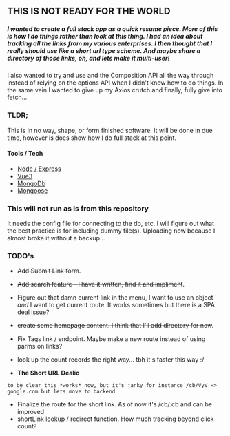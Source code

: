 ## THIS IS NOT READY FOR THE WORLD

##### I wanted to create a full stack app as a quick resume piece. More of this is how I do things rather than _look at this thing_. I had an idea about tracking all the links from my various enterprises. I then thought that I really should use like a short url type scheme. And maybe share a directory of those links, oh, and lets make it multi-user!

I also wanted to try and use <script setup> </script> and the Composition API all the way through instead of relying on the options API when I didn't know how to do things. In the same vein I wanted to give up my Axios crutch and finally, fully give into fetch...

### TLDR;

This is in no way, shape, or form finished software. It will be done in due time, however is does show how I do full stack at this point.

#### Tools / Tech

- [Node / Express](https://expressjs.com/)
- [Vue3](https://vuejs.org/)
- [MongoDb](https://www.mongodb.com/)
- [Mongoose](https://mongoosejs.com/)

### This will not run as is from this repository

It needs the config file for connecting to the db, etc. I will figure out what the best practice is for including dummy file(s). Uploading now because I almost broke it without a backup...

### TODO's

- ~~Add Submit Link form~~.

- ~~Add search feature - I have it written, find it and impliment~~.

- Figure out that damn current link in the menu, I want to use an object _and_ I want to get current route. It works sometimes but there is a SPA deal issue?

- ~~create some homepage content. I think that I'll add directory for now~~.

- Fix Tags link / endpoint. Maybe make a new route instead of using parms on links?

- look up the count records the right way...  tbh it's faster this way :/

- **The Short URL Dealio**

`to be clear this *works* now, but it's janky for instance /cb/VyV => google.com but lets move to backend `

- Finalize the route for the short link. As of now it's /cb/:cb and can be improved
- shortLink lookup / redirect function. How much tracking beyond click count?

